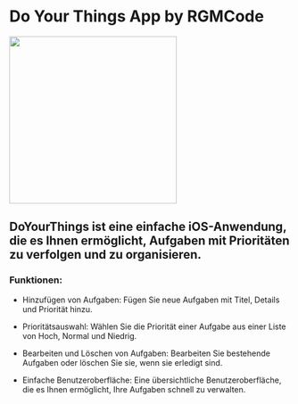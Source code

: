 #  Do Your Things App by RGMCode

<img src="https://github.com/RGMCode/DoYourThings_V1/assets/90555783/27cb2bf9-a485-4563-979d-fbd030b11f32" style="width:300px;"/>

## DoYourThings ist eine einfache iOS-Anwendung, die es Ihnen ermöglicht, Aufgaben mit Prioritäten zu verfolgen und zu organisieren.

### Funktionen:

* Hinzufügen von Aufgaben: Fügen Sie neue Aufgaben mit Titel, Details und Priorität hinzu.

* Prioritätsauswahl: Wählen Sie die Priorität einer Aufgabe aus einer Liste von Hoch, Normal und Niedrig.

* Bearbeiten und Löschen von Aufgaben: Bearbeiten Sie bestehende Aufgaben oder löschen Sie sie, wenn sie erledigt sind.

* Einfache Benutzeroberfläche: Eine übersichtliche Benutzeroberfläche, die es Ihnen ermöglicht, Ihre Aufgaben schnell zu verwalten.
